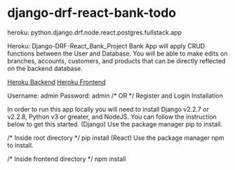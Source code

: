 # django-drf-react-bank-todo
heroku: python.django.drf.node.react.postgres.fullstack.app


Heroku: Django-DRF-React_Bank_Project
Bank App will apply CRUD functions between the User and Database. You will be able to make edits on branches, accounts, customers, and products that can be directly reflected on the backend database.

[Heroku Backend](https://bank-bankend.herokuapp.com/)
[Heroku Frontend](https://bank-frontend.herokuapp.com/)

Username: admin
Password: admin
/* OR */
Register and Login
Installation

In order to run this app locally you will need to install Django v2.2.7 or v2.2.8, Python v3 or greater, and NodeJS. You can follow the instruction below to get this started.
(Django)
Use the package manager pip to install.

/* Inside root directory */
pip install
(React)
Use the package manager npm to install.

/* Inside frontend directory */
npm install
